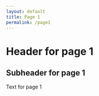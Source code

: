 ```yaml
---
layout: default
title: Page 1
permalink: /page1
---
```


# Header for page 1

## Subheader for page 1

Text for page 1
